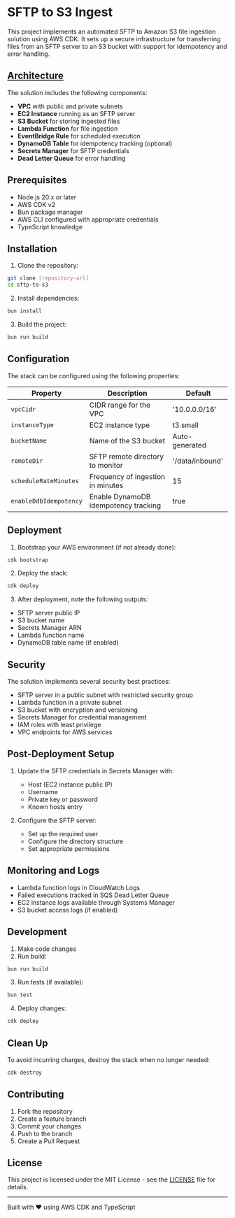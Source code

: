 # SFTP to S3 Ingest

This project implements an automated SFTP to Amazon S3 file ingestion solution using AWS CDK. It sets up a secure infrastructure for transferring files from an SFTP server to an S3 bucket with support for idempotency and error handling.

## [Architecture](./architecture-diagram.svg)

The solution includes the following components:

- **VPC** with public and private subnets
- **EC2 Instance** running as an SFTP server
- **S3 Bucket** for storing ingested files
- **Lambda Function** for file ingestion
- **EventBridge Rule** for scheduled execution
- **DynamoDB Table** for idempotency tracking (optional)
- **Secrets Manager** for SFTP credentials
- **Dead Letter Queue** for error handling

## Prerequisites

- Node.js 20.x or later
- AWS CDK v2
- Bun package manager
- AWS CLI configured with appropriate credentials
- TypeScript knowledge

## Installation

1. Clone the repository:

```bash
git clone [repository-url]
cd sftp-to-s3
```

2. Install dependencies:

```bash
bun install
```

3. Build the project:

```bash
bun run build
```

## Configuration

The stack can be configured using the following properties:

| Property               | Description                          | Default         |
| ---------------------- | ------------------------------------ | --------------- |
| `vpcCidr`              | CIDR range for the VPC               | '10.0.0.0/16'   |
| `instanceType`         | EC2 instance type                    | t3.small        |
| `bucketName`           | Name of the S3 bucket                | Auto-generated  |
| `remoteDir`            | SFTP remote directory to monitor     | '/data/inbound' |
| `scheduleRateMinutes`  | Frequency of ingestion in minutes    | 15              |
| `enableDdbIdempotency` | Enable DynamoDB idempotency tracking | true            |

## Deployment

1. Bootstrap your AWS environment (if not already done):

```bash
cdk bootstrap
```

2. Deploy the stack:

```bash
cdk deploy
```

3. After deployment, note the following outputs:

- SFTP server public IP
- S3 bucket name
- Secrets Manager ARN
- Lambda function name
- DynamoDB table name (if enabled)

## Security

The solution implements several security best practices:

- SFTP server in a public subnet with restricted security group
- Lambda function in a private subnet
- S3 bucket with encryption and versioning
- Secrets Manager for credential management
- IAM roles with least privilege
- VPC endpoints for AWS services

## Post-Deployment Setup

1. Update the SFTP credentials in Secrets Manager with:

   - Host (EC2 instance public IP)
   - Username
   - Private key or password
   - Known hosts entry

2. Configure the SFTP server:
   - Set up the required user
   - Configure the directory structure
   - Set appropriate permissions

## Monitoring and Logs

- Lambda function logs in CloudWatch Logs
- Failed executions tracked in SQS Dead Letter Queue
- EC2 instance logs available through Systems Manager
- S3 bucket access logs (if enabled)

## Development

1. Make code changes
2. Run build:

```bash
bun run build
```

3. Run tests (if available):

```bash
bun test
```

4. Deploy changes:

```bash
cdk deploy
```

## Clean Up

To avoid incurring charges, destroy the stack when no longer needed:

```bash
cdk destroy
```

## Contributing

1. Fork the repository
2. Create a feature branch
3. Commit your changes
4. Push to the branch
5. Create a Pull Request

## License

This project is licensed under the MIT License - see the [LICENSE](./LICENSE) file for details.

---

Built with ❤️ using AWS CDK and TypeScript
